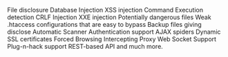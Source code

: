 

File disclosure
Database Injection
XSS injection
Command Execution detection
CRLF Injection
XXE injection
Potentially dangerous files
Weak .htaccess configurations that are easy to bypass
Backup files giving disclose
Automatic Scanner
Authentication support
AJAX spiders
Dynamic SSL certificates
Forced Browsing
Intercepting Proxy
Web Socket Support
Plug-n-hack support
REST-based API and much more.
